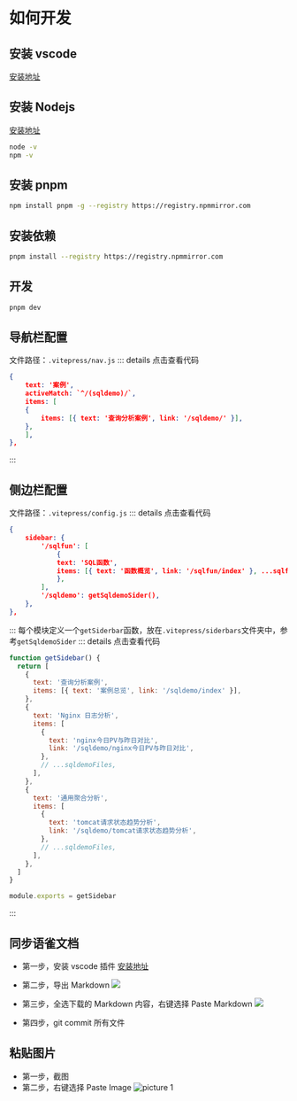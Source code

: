 # 如何开发

## 安装 vscode

[安装地址](https://code.visualstudio.com/)

## 安装 Nodejs

[安装地址](https://nodejs.org/en/)

```bash
node -v
npm -v
```

## 安装 pnpm

```bash
npm install pnpm -g --registry https://registry.npmmirror.com
```

## 安装依赖

```bash
pnpm install --registry https://registry.npmmirror.com
```

## 开发

```bash
pnpm dev
```

## 导航栏配置

文件路径：`.vitepress/nav.js`
::: details 点击查看代码

```json
{
    text: '案例',
    activeMatch: `^/(sqldemo)/`,
    items: [
    {
        items: [{ text: '查询分析案例', link: '/sqldemo/' }],
    },
    ],
},
```

:::

## 侧边栏配置

文件路径：`.vitepress/config.js`
::: details 点击查看代码

```json
{
    sidebar: {
        '/sqlfun': [
            {
            text: 'SQL函数',
            items: [{ text: '函数概览', link: '/sqlfun/index' }, ...sqlfunFiles],
            },
        ],
        '/sqldemo': getSqldemoSider(),
    },
},
```

:::
每个模块定义一个`getSiderbar`函数，放在`.vitepress/siderbars`文件夹中，参考`getSqldemoSider`
::: details 点击查看代码

```javascript
function getSidebar() {
  return [
    {
      text: '查询分析案例',
      items: [{ text: '案例总览', link: '/sqldemo/index' }],
    },
    {
      text: 'Nginx 日志分析',
      items: [
        {
          text: 'nginx今日PV与昨日对比',
          link: '/sqldemo/nginx今日PV与昨日对比',
        },
        // ...sqldemoFiles,
      ],
    },
    {
      text: '通用聚合分析',
      items: [
        {
          text: 'tomcat请求状态趋势分析',
          link: '/sqldemo/tomcat请求状态趋势分析',
        },
        // ...sqldemoFiles,
      ],
    },
  ]
}

module.exports = getSidebar
```

:::

## 同步语雀文档

- 第一步，安装 vscode 插件
  [安装地址](https://marketplace.visualstudio.com/items?itemName=wangtao0101.markdown-sync-image)

- 第二步，导出 Markdown
  ![](/img/export-markdown.gif)

- 第三步，全选下载的 Markdown 内容，右键选择 Paste Markdown
  ![](/img/copy-markdown.gif)

- 第四步，git commit 所有文件

## 粘贴图片

- 第一步，截图
- 第二步，右键选择 Paste Image
  ![picture 1](/img/save-image.gif)
